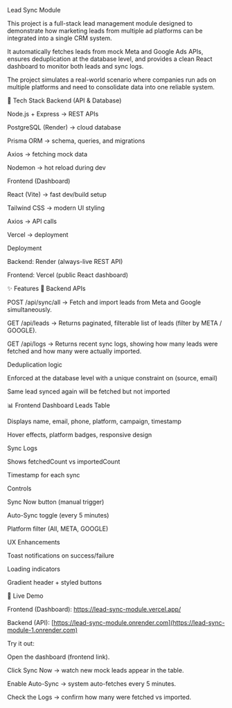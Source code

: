 Lead Sync Module

This project is a full-stack lead management module designed to demonstrate how marketing leads from multiple ad platforms can be integrated into a single CRM system.

It automatically fetches leads from mock Meta and Google Ads APIs, ensures deduplication at the database level, and provides a clean React dashboard to monitor both leads and sync logs.

The project simulates a real-world scenario where companies run ads on multiple platforms and need to consolidate data into one reliable system.

🚀 Tech Stack
Backend (API & Database)

Node.js + Express → REST APIs

PostgreSQL (Render) → cloud database

Prisma ORM → schema, queries, and migrations

Axios → fetching mock data

Nodemon → hot reload during dev

Frontend (Dashboard)

React (Vite) → fast dev/build setup

Tailwind CSS → modern UI styling

Axios → API calls

Vercel → deployment

Deployment

Backend: Render (always-live REST API)

Frontend: Vercel (public React dashboard)

✨ Features
🔗 Backend APIs

POST /api/sync/all → Fetch and import leads from Meta and Google simultaneously.

GET /api/leads → Returns paginated, filterable list of leads (filter by META / GOOGLE).

GET /api/logs → Returns recent sync logs, showing how many leads were fetched and how many were actually imported.

Deduplication logic

Enforced at the database level with a unique constraint on (source, email)

Same lead synced again will be fetched but not imported

📊 Frontend Dashboard
Leads Table

Displays name, email, phone, platform, campaign, timestamp

Hover effects, platform badges, responsive design

Sync Logs

Shows fetchedCount vs importedCount

Timestamp for each sync

Controls

Sync Now button (manual trigger)

Auto-Sync toggle (every 5 minutes)

Platform filter (All, META, GOOGLE)

UX Enhancements

Toast notifications on success/failure

Loading indicators

Gradient header + styled buttons

🔗 Live Demo

Frontend (Dashboard): https://lead-sync-module.vercel.app/

Backend (API): [https://lead-sync-module.onrender.com](https://lead-sync-module-1.onrender.com)

Try it out:

Open the dashboard (frontend link).

Click Sync Now → watch new mock leads appear in the table.

Enable Auto-Sync → system auto-fetches every 5 minutes.

Check the Logs → confirm how many were fetched vs imported.
